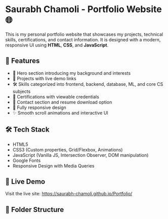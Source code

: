 # Saurabh Chamoli - Portfolio Website 🌐

This is my personal portfolio website that showcases my projects, technical skills, certifications, and contact information. It is designed with a modern, responsive UI using **HTML**, **CSS**, and **JavaScript**.

## 📌 Features

- 🚀 Hero section introducing my background and interests  
- 💼 Projects with live demo links  
- 🛠️ Skills categorized into frontend, backend, database, ML, and core CS subjects  
- 📜 Certifications with viewable credentials  
- 📩 Contact section and resume download option  
- 📱 Fully responsive design  
- ✨ Smooth scroll animations and interactive UI  

## 🛠️ Tech Stack

- HTML5  
- CSS3 (Custom properties, Grid/Flexbox, Animations)  
- JavaScript (Vanilla JS, Intersection Observer, DOM manipulation)  
- Google Fonts  
- Responsive Design with Media Queries  

## 🔗 Live Demo

Visit the live site: https://saurabh-chamoli.github.io/Portfolio/

## 📂 Folder Structure

